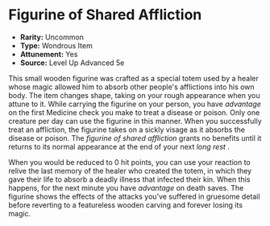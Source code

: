 # Figurine of Shared Affliction

- **Rarity:** Uncommon
- **Type:** Wondrous Item
- **Attunement:** Yes
- **Source:** Level Up Advanced 5e

This small wooden figurine was crafted as a special totem used by a healer whose magic allowed him to absorb other people's afflictions into his own body. The item changes shape, taking on your rough appearance when you attune to it. While carrying the figurine on your person, you have _advantage_  on the first Medicine check you make to treat a disease or poison. Only one creature per day can use the figurine in this manner. When you successfully treat an affliction, the figurine takes on a sickly visage as it absorbs the disease or poison. The _figurine of shared affliction_ grants no benefits until it returns to its normal appearance at the end of your next _long rest_ .

When you would be reduced to 0 hit points, you can use your reaction to relive the last memory of the healer who created the totem, in which they gave their life to absorb a deadly illness that infected their kin. When this happens, for the next minute you have _advantage_  on death saves. The figurine shows the effects of the attacks you’ve suffered in gruesome detail before reverting to a featureless wooden carving and forever losing its magic.
